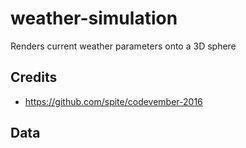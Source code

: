 # weather-simulation
Renders current weather parameters onto a 3D sphere

## Credits
  
  * https://github.com/spite/codevember-2016

## Data